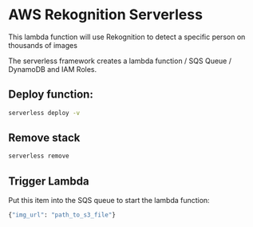 # AWS Rekognition Serverless

This lambda function will use Rekognition to detect a specific person on thousands of images

The serverless framework creates a lambda function / SQS Queue / DynamoDB and IAM Roles.

## Deploy function:

```bash
serverless deploy -v
```

## Remove stack
```bash
serverless remove
```

## Trigger Lambda

Put this item into the SQS queue to start the lambda function:

```bash
{"img_url": "path_to_s3_file"}
```
